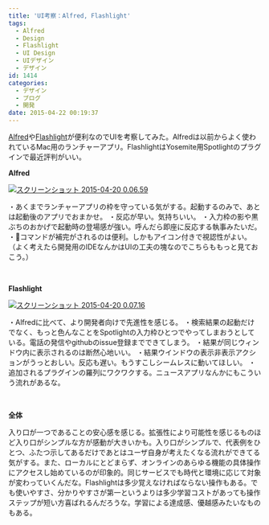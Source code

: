 ```yaml
---
title: 'UI考察：Alfred, Flashlight'
tags:
  - Alfred
  - Design
  - Flashlight
  - UI Design
  - UIデザイン
  - デザイン
id: 1414
categories:
  - デザイン
  - ブログ
  - 開発
date: 2015-04-22 00:19:37
---
```


[Alfred](http://www.alfredapp.com)や[Flashlight](http://flashlight.nateparrott.com)が便利なのでUIを考察してみた。Alfredは以前からよく使われているMac用のランチャーアプリ。FlashlightはYosemite用Spotlightのプラグインで最近評判がいい。

**Alfred**

[![スクリーンショット 2015-04-20 0.06.59](http://mountainboy.boo.jp/wordpress/wp-content/uploads/2015/04/スクリーンショット-2015-04-20-0.06.59.png)](http://mountainboy.boo.jp/wordpress/wp-content/uploads/2015/04/スクリーンショット-2015-04-20-0.06.59.png)

・あくまでランチャーアプリの枠を守っている気がする。起動するのみで、あとは起動後のアプリでおまかせ。
・反応が早い。気持ちいい。
・入力枠の影や黒ぶちのおかげで起動時の登場感が強い。呼んだら即座に反応する執事みたいだ。
・コマンドが補完がされるのは便利。しかもアイコン付きで視認性がよい。
（よく考えたら開発用のIDEなんかはUIの工夫の塊なのでこちらももっと見ておこう。）

&nbsp;

**Flashlight**

[![スクリーンショット 2015-04-20 0.07.16](http://mountainboy.boo.jp/wordpress/wp-content/uploads/2015/04/スクリーンショット-2015-04-20-0.07.16.png)](http://mountainboy.boo.jp/wordpress/wp-content/uploads/2015/04/スクリーンショット-2015-04-20-0.07.16.png)

・Alfredに比べて、より開発者向けで先進性を感じる。
・検索結果の起動だけでなく、もっと色んなことをSpotlightの入力枠ひとつでやってしまおうとしている。電話の発信やgithubのissue登録までできてしまう。
・結果が同じウィンドウ内に表示されるのは断然心地いい。
・結果ウインドウの表示非表示アクションがうっとおしい。反応も遅い。もうすこしシームレスに動いてほしい。
・追加されるプラグインの羅列にワクワクする。ニュースアプリなんかにもこういう流れがあるな。

&nbsp;

**全体**

入り口が一つであることの安心感を感じる。拡張性により可能性を感じるものほど入り口がシンプルな方が感動が大きいかも。入り口がシンプルで、代表例をひとつ、ふたつ示してあるだけであとはユーザ自身が考えたくなる流れができてる気がする。また、ローカルにとどまらず、オンラインのあらゆる機能の具体操作にアクセスし始めているのが印象的。同じサービスでも時代と環境に応じて対象が変わっていくんだな。Flashlightは多少覚えなければならない操作もある。でも使いやすさ、分かりやすさが第一というよりは多少学習コストがあっても操作ステップが短い方喜ばれるんだろうな。学習による達成感、優越感みたいなものもある。